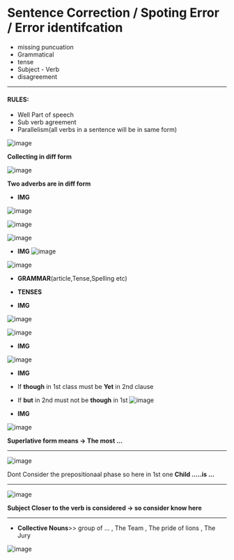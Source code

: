  # Sentence Correction / Spoting Error / Error identifcation
 - missing puncuation
 - Grammatical
 - tense
 - Subject - Verb
 - disagreement
 
---
#### RULES:
- Well Part of speech
- Sub verb agreement
- Parallelism(all verbs in a sentence will be in same form)

![image](https://user-images.githubusercontent.com/77873383/182755980-d5de95f1-0d44-4f7e-871a-87d42f926723.png)

**Collecting in diff form**

![image](https://user-images.githubusercontent.com/77873383/182756103-c99c99f0-5682-4c29-8d79-11c66ae33164.png)

**Two adverbs are in diff form**


- **IMG**

![image](https://user-images.githubusercontent.com/77873383/182756767-e6b70adc-c812-4859-96a2-8ab59cb038df.png)

![image](https://user-images.githubusercontent.com/77873383/182756802-30cf454e-6d9e-4daa-a911-61484b137c17.png)

![image](https://user-images.githubusercontent.com/77873383/182756817-9b46ae3d-af61-45d6-b0e2-a03d8f12195e.png)


- **IMG**
![image](https://user-images.githubusercontent.com/77873383/182756970-705cb139-53f1-4077-8f9c-6934a8808ef1.png)

![image](https://user-images.githubusercontent.com/77873383/182757010-b0184213-581c-405b-ba51-e24ecc72fdbc.png)




- **GRAMMAR**(article,Tense,Spelling etc)

- **TENSES**

- **IMG**

![image](https://user-images.githubusercontent.com/77873383/182757275-0d1013f4-3fa9-4dbb-9d1f-61e2ea11d381.png)

![image](https://user-images.githubusercontent.com/77873383/182757311-3d2f97db-aa76-44a7-9f90-1a98d8d2f55f.png)


- **IMG**

![image](https://user-images.githubusercontent.com/77873383/182757427-06d938a3-114b-409d-bb68-39c7d81da714.png)


- **IMG**
- If **though** in 1st class must be **Yet** in 2nd clause
- If **but** in 2nd must not be **though** in 1st
![image](https://user-images.githubusercontent.com/77873383/182757624-0d143643-9f9a-4484-a75c-60ac37322bc4.png)

- **IMG**

![image](https://user-images.githubusercontent.com/77873383/182758052-c27c984c-dc64-4f06-8b29-9fad292e6c6c.png)

**Superlative form means -> The most ...**

---

![image](https://user-images.githubusercontent.com/77873383/182759722-dfff68e9-2012-429f-ab77-e6f9798dc47e.png)

Dont Consider the prepositionaal phase so here in 1st one **Child .....____is____ ...**

---
![image](https://user-images.githubusercontent.com/77873383/182760113-d61f0c3f-9ffb-4614-951d-358779ec5320.png)

**Subject Closer to the verb is considered -> so consider know here**

---

- **Collective Nouns**>> group of ... , The Team , The pride of lions , The Jury

![image](https://user-images.githubusercontent.com/77873383/182760362-790ef662-94be-4e49-a1aa-0e76aae00cdb.png)


